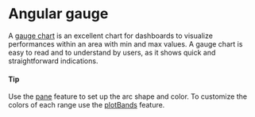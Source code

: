 # Angular gauge
A [gauge chart](https://api.highcharts.com/highcharts/plotOptions.gauge) is an excellent chart for dashboards to visualize performances within an area with min and max values. A gauge chart is easy to read and to understand by users, as it shows quick and straightforward indications.

####  Tip
Use the [pane]() feature to set up the arc shape and color. 
To customize the colors of each range use the [plotBands](https://api.highcharts.com/highcharts/yAxis.plotLines) feature.